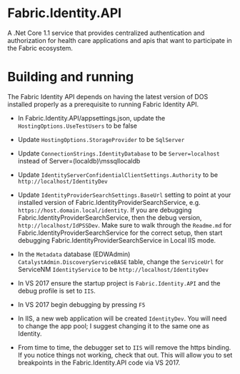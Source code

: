 # Fabric.Identity.API
A .Net Core 1.1 service that provides centralized authentication and authorization for health care applications and apis that want to participate in the Fabric ecosystem.

# Building and running
The Fabric Identity API depends on having the latest version of DOS installed properly as a prerequisite to running Fabric Identity API.

- In Fabric.Identity.API/appsettings.json, update the `HostingOptions.UseTestUsers` to be false
- Update `HostingOptions.StorageProvider` to be `SqlServer`
- Update `ConnectionStrings.IdentityDatabase` to be `Server=localhost` instead of Server=(localdb)\\mssqllocaldb
- Update `IdentityServerConfidentialClientSettings.Authority` to be `http://localhost/IdentityDev`
- Update `IdentityProviderSearchSettings.BaseUrl` setting to point at your installed version of Fabric.IdentityProviderSearchService, e.g. `https://host.domain.local/identity`. If you are debugging Fabric.IdentityProviderSearchService, then the debug version, `http://localhost/IdPSSDev`. Make sure to walk through the `Readme.md` for Fabric.IdentityProviderSearchService for the correct setup, then start debugging Fabric.IdentityProviderSearchService in Local IIS mode.
- In the `Metadata` database (EDWAdmin) `CatalystAdmin.DiscoveryServiceBASE` table, change the `ServiceUrl` for ServiceNM `IdentityService` to be `http://localhost/IdentityDev`
- In VS 2017 ensure the startup project is `Fabric.Identity.API` and the debug profile is set to `IIS`.
- In VS 2017 begin debugging by pressing `F5`
- In IIS, a new web application will be created `IdentityDev`.  You will need to change the app pool; I suggest changing it to the same one as Identity.

- From time to time, the debugger set to `IIS` will remove the https binding.  If you notice things not working, check that out.
This will allow you to set breakpoints in the Fabric.Identity.API code via VS 2017.